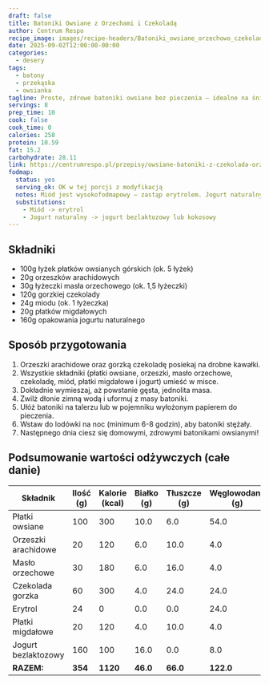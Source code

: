 ```yaml
---
draft: false
title: Batoniki Owsiane z Orzechami i Czekoladą
author: Centrum Respo
recipe_image: images/recipe-headers/Batoniki_owsiane_orzechowo_czekoladowe.avif
date: 2025-09-02T12:00:00-00:00
categories:
  - desery
tags:
  - batony
  - przekąska
  - owsianka
tagline: Proste, zdrowe batoniki owsiane bez pieczenia – idealne na śniadanie lub przekąskę, pełne orzechów i czekolady.
servings: 8
prep_time: 10
cook: false
cook_time: 0
calories: 258
protein: 10.59
fat: 15.2
carbohydrate: 28.11
link: https://centrumrespo.pl/przepisy/owsiane-batoniki-z-czekolada-orzechami-arachidowymi-i-miodem/
fodmap:
  status: yes
  serving_ok: OK w tej porcji z modyfikacją
  notes: Miód jest wysokofodmapowy – zastąp erytrolem. Jogurt naturalny jest wysokofodmapowy – zastąp bezlaktozowym jogurtem greckim lub kokosowym.
  substitutions:
    - Miód -> erytrol
    - Jogurt naturalny -> jogurt bezlaktozowy lub kokosowy
---
```


## Składniki

* 100g łyżek płatków owsianych górskich (ok. 5 łyżek)
* 20g orzeszków arachidowych
* 30g łyżeczki masła orzechowego (ok. 1,5 łyżeczki)
* 120g gorzkiej czekolady
* 24g miodu (ok. 1 łyżeczka)
* 20g płatków migdałowych
* 160g opakowania jogurtu naturalnego

## Sposób przygotowania

1. Orzeszki arachidowe oraz gorzką czekoladę posiekaj na drobne kawałki.
2. Wszystkie składniki (płatki owsiane, orzeszki, masło orzechowe, czekoladę, miód, płatki migdałowe i jogurt) umieść w misce.
3. Dokładnie wymieszaj, aż powstanie gęsta, jednolita masa.
4. Zwilż dłonie zimną wodą i uformuj z masy batoniki.
5. Ułóż batoniki na talerzu lub w pojemniku wyłożonym papierem do pieczenia.
6. Wstaw do lodówki na noc (minimum 6-8 godzin), aby batoniki stężały.
7. Następnego dnia ciesz się domowymi, zdrowymi batonikami owsianymi!

## Podsumowanie wartości odżywczych (całe danie)

| Składnik           | Ilość (g) | Kalorie (kcal) | Białko (g) | Tłuszcze (g) | Węglowodany (g) |
|--------------------|-----------|----------------|------------|--------------|-----------------|
| Płatki owsiane     | 100       | 300            | 10.0       | 6.0          | 54.0            |
| Orzeszki arachidowe| 20        | 120            | 6.0        | 10.0         | 4.0             |
| Masło orzechowe    | 30        | 180            | 6.0        | 16.0         | 4.0             |
| Czekolada gorzka   | 60        | 300            | 4.0        | 24.0         | 24.0            |
| Erytrol            | 24        | 0              | 0.0        | 0.0          | 24.0            |
| Płatki migdałowe   | 20        | 120            | 4.0        | 10.0         | 4.0             |
| Jogurt bezlaktozowy| 160       | 100            | 16.0       | 0.0          | 8.0             |
| **RAZEM:**         | **354**   | **1120**       | **46.0**   | **66.0**     | **122.0**       |